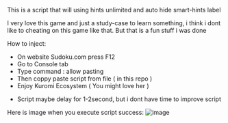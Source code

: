 This is a script that will using hints unlimited and auto hide smart-hints label 

I very love this game and just a study-case to learn something, i think i dont like to cheating on this game like that. But that is a fun stuff i was done

How to inject:
+ On website Sudoku.com press F12
+ Go to Console tab
+ Type command : allow pasting
+ Then coppy paste script from file ( in this repo )
+ Enjoy Kuromi Ecosystem ( You might love her )

* Script maybe delay for 1-2second, but i dont have time to improve script

Here is image when you execute script success:
![image](https://github.com/user-attachments/assets/1f5fd56d-323d-419a-883e-b7ac7800680e)
